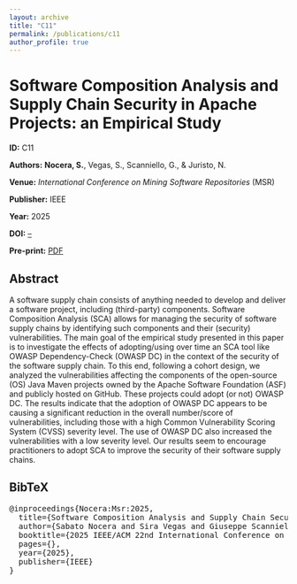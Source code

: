 ```yaml
---
layout: archive
title: "C11"
permalink: /publications/c11
author_profile: true
---
```



<!DOCTYPE html>
<html lang="en">
<head>
  <meta charset="UTF-8">
  <title>C11 - Software Composition Analysis and Supply Chain Security in Apache Projects: an Empirical Study</title>
  <meta name="citation_title" content="Software Composition Analysis and Supply Chain Security in Apache Projects: an Empirical Study"/>
  <meta name="citation_author" content="Nocera, S."/>
  <meta name="citation_author" content="Vegas, S."/>
  <meta name="citation_author" content="Scanniello, G."/>
  <meta name="citation_author" content="Juristo, N."/>
  <meta name="citation_publication_date" content="2025"/>
  <meta name="citation_conference_title" content="International Conference on Mining Software Repositories"/>
  <meta name="citation_pdf_url" content="https://sabato-nocera.github.io/files/msr2025.pdf"/>
</head>
<body>
  <h1>Software Composition Analysis and Supply Chain Security in Apache Projects: an Empirical Study</h1>
  <p><strong>ID:</strong> C11</p>
  <p><strong>Authors:</strong> <strong>Nocera, S.</strong>, Vegas, S., Scanniello, G., & Juristo, N.</p>
  <p><strong>Venue:</strong> <em>International Conference on Mining Software Repositories</em> (MSR)</p>
  <p><strong>Publisher:</strong> IEEE</p>
  <p><strong>Year:</strong> 2025</p>
  <p><strong>DOI:</strong> <a href="" target="_blank">–</a></p>
  <p><strong>Pre-print:</strong> <a href="https://sabato-nocera.github.io/files/msr2025.pdf" target="_blank">PDF</a></p>

  <h2>Abstract</h2>
<p>A software supply chain consists of anything needed to develop and deliver a software project, including (third-party) components. Software Composition Analysis (SCA) allows for managing the security of software supply chains by identifying such components and their (security) vulnerabilities. The main goal of the empirical study presented in this paper is to investigate the effects of adopting/using over time an SCA tool like OWASP Dependency-Check (OWASP DC) in the context of the security of the software supply chain. To this end, following a cohort design, we analyzed the vulnerabilities affecting the components of the open-source (OS) Java Maven projects owned by the Apache Software Foundation (ASF) and publicly hosted on GitHub. These projects could adopt (or not) OWASP DC. The results indicate that the adoption of OWASP DC appears to be causing a significant reduction in the overall number/score of vulnerabilities, including those with a high Common Vulnerability Scoring System (CVSS) severity level. The use of OWASP DC also increased the vulnerabilities with a low severity level. Our results seem to encourage practitioners to adopt SCA to improve the security of their software supply chains.</p>
  <h2>BibTeX</h2>
<pre>@inproceedings{Nocera:Msr:2025,
  title={Software Composition Analysis and Supply Chain Security in Apache Projects: an Empirical Study},
  author={Sabato Nocera and Sira Vegas and Giuseppe Scanniello and Natalia Juristo},
  booktitle={2025 IEEE/ACM 22nd International Conference on Mining Software Repositories (MSR)},
  pages={},
  year={2025},
  publisher={IEEE}
}</pre>
</body>
</html>
